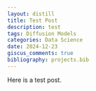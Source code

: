 ```yaml
---
layout: distill
title: Test Post
description: test
tags: Diffusion Models
categories: Data Science
date: 2024-12-23
giscus_comments: true
bibliography: projects.bib
---
```


Here is a test post. <d-cite key="ma_towards_2018"></d-cite>
